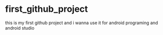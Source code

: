 # first_github_project
this is my first github project and i wanna use it for android programing and android studio
